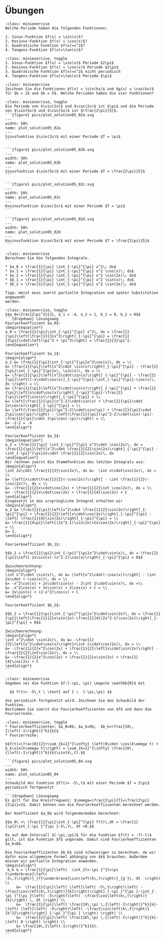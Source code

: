 # Übungen

```{admonition} Übung 6.1
:class: miniexercise
Welche Periode haben die folgenden Funktionen:

1. Sinus-Funktion $f(x) = \sin(x)$?
2. Kosinus-Funktion $f(x) = \cos(x)$? 
3. Quadratische Funktion $f(x)=x^2$? 
4. Tangens-Funktion $f(x)=\tan(x)$? 
```
````{admonition} Lösung
:class: miniexercise, toggle
1. Sinus-Funktion $f(x) = \sin(x)$ Periode $2\pi$ 
2. Kosinus-Funktion $f(x) = \cos(x)$ Periode $2\pi$
3. Quadratische Funktion $f(x)=x^2$ nicht periodisch
4. Tangens-Funktion $f(x)=\tan(x)$ Periode $\pi$
````

```{admonition} Übung 6.2
:class: miniexercise
Zeichnen Sie die Funktionen $f(x) = \sin(kx)$ und $g(x) = \cos(kx)$ für $k = 2$ und $k = 5$. Welche Perioden haben die vier Funktionen?
```
````{admonition} Lösung
:class: miniexercise, toggle
Die Periode von $\sin(2x)$ und $\cos(2x)$ ist $\pi$ und die Periode von $\sin(5x)$ und $\cos(5x)$ ist $\frac{2\pi}{5}$.
```{figure} pics/plot_solution05_02a.svg
---
width: 50%
name: plot_solution05_02a
---
Sinusfunktion $\sin(2x)$ mit einer Periode $T = \pi$
```

```{figure} pics/plot_solution05_02b.svg
---
width: 50%
name: plot_solution05_02b
---
Sinusfunktion $\sin(5x)$ mit einer Periode $T = \frac{2\pi}{5}$
```

```{figure} pics/plot_solution05_02c.svg
---
width: 50%
name: plot_solution05_02c
---
Kosinusfunktion $\cos(2x)$ mit einer Periode $T = \pi$
```

```{figure} pics/plot_solution05_02d.svg
---
width: 50%
name: plot_solution05_02d
---
Kosinusfunktion $\cos(5x)$ mit einer Periode $T = \frac{2\pi}{5}$
```
````

```{admonition} Übung 6.3
:class: miniexercise
Berechnen Sie die folgenden Integrale. 

* $a_0 = \frac{1}{\pi} \int_{-\pi}^{\pi} x^2\; dx$
* $a_1 = \frac{1}{\pi} \int_{-\pi}^{\pi} x^2 \cos(x)\; dx$
* $a_2 = \frac{1}{\pi} \int_{-\pi}^{\pi} x^2 \cos(2x)\; dx$
* $b_1 = \frac{1}{\pi} \int_{-\pi}^{\pi} x^2 \sin(x)\; dx$
* $b_2 = \frac{1}{\pi} \int_{-\pi}^{\pi} x^2 \sin(2x)\; dx$

Tipp: meist muss zuerst partielle Integration und später Substitution angewandt
werden.
```
````{admonition} Lösung
:class: miniexercise, toggle
$$a_0=\frac{2\pi^2}{3}, a_1 = -4, a_2 = 1, b_1 = 0, b_2 = 0$$
```{dropdown} Lösungsweg
Fourierkoeffizient $a_0$:
\begin{equation*}
a_0 = \frac{1}{\pi}\int_{-\pi}^{\pi} x^2\, dx = \frac{1}{\pi}\left[\frac{1}{3}x^3\right]_{-\pi}^{\pi} = \frac{1}{3\pi}\cdot\left(\pi^3 + \pi^3\right) = \frac{2}{3}\pi^2.
\end{equation*}

Fourierkoeffizient $a_1$:
\begin{align*}
a_1 &= \frac{1}{\pi}\int_{-\pi}^{\pi}x^2\cos(x)\, dx = \\
&= \frac{1}{\pi}\left[x^2\cdot \sin(x)\right]_{-\pi}^{\pi} - \frac{2}{\pi}\int_{-\pi}^{\pi}x\, \sin(x)\, dx = \\
&= \frac{1}{\pi}\left[x^2\cdot\sin(x)\right]_{-\pi}^{\pi} - \frac{2}{\pi}\left([-x\cdot\cos(x)]_{-\pi}^{\pi}-\int_{-\pi}^{\pi}-\cos(x)\, dx \right) = \\
&= \frac{1}{\pi}\left[x^2\cdot\sin(x)\right]_{-\pi}^{\pi} + \frac{2}{\pi}\left[x\cdot\cos(x)\right]_{-\pi}^{\pi}-\frac{2}{\pi}\left[\sin(x)\right]_{-\pi}^{\pi} = \\
&= \left[\frac{1}{\pi}(x^2-2)\cdot\sin(x) + \frac{1}{\pi}\cdot 2x\cos(x)\right]_{-\pi}^{\pi} = \\
&= \left(\frac{1}{\pi}(\pi^2-2)\cdot\sin(\pi) + \frac{1}{\pi}\cdot 2\pi\cos(\pi)\right) - \left(\frac{1}{\pi}(\pi^2-2)\cdot\sin(-\pi)-\frac{1}{\pi}\cdot 2\pi\cos(-\pi)\right) = \\
&= -2-2 = -4
\end{align*}

Fourierkoeffizient $a_2$:
\begin{equation*}
a_2 = \frac{1}{\pi} \int_{-\pi}^{\pi} x^2\cdot \cos(2x)\, dx = \frac{1}{\pi}\left[x^2\cdot \frac{1}{2}\sin(2x)\right]_{-\pi}^{\pi} - \int_{-\pi}^{\pi}2x\cdot \frac{1}{2}\sin(2x)\, dx 
\end{equation*}
Wir rechnen zuerst die Stammfunktion des letzten Integrals aus:
\begin{align*}
\int 2x\cdot \frac{1}{2}\sin(2x)\, dx &=  \int x\cdot\sin(2x)\, dx = \\
&= \left[x\cdot\frac{1}{2}(-\cos(2x))\right] - \int \frac{1}{2}(-\cos(2x))\, dx = \\
&= -\frac{1}{2}x\cdot\cos(2x) + \frac{1}{2}\int \cos(2x)\, dx = \\
&= -\frac{1}{2}x\cdot\cos(2x) + \frac{1}{4}\sin(2x) + C 
\end{align*}
Eingesetzt in das ursprüngliche Integral erhalten wir
\begin{align*}
a_2 &= \frac{1}{\pi}\left[x^2\cdot \frac{1}{2}\sin(2x)\right]_{-\pi}^{\pi} + \frac{1}{2}\left[x\cdot\cos(2x)\right]_{-\pi}^{\pi} - \left[ \frac{1}{4}\sin(2x)\right]_{-\pi}^{\pi} = \\
&= \frac{1}{4\pi}\left[(2x^2-1)\sin(2x)+2x\cos(2x)\right]_{-\pi}^{\pi} = \\
&= 1.
\end{align*}

Fourierkoeffizient $b_1$:

$$b_1 = \frac{1}{\pi}\int_{-\pi}^{\pi}x^2\cdot\sin(x)\, dx = \frac{1}{\pi}\left[ 2x\sin(x)-(x^2-2)\cos(x)\right]_{-\pi}^{\pi} = 0$$

Zwischenrechnung:
\begin{align*}
\int x^2\cdot \sin(x)\, dx &= \left[x^2\cdot(-\cos(x))\right] - \int 2x\cdot (-\cos(x))\, dx = \\
&= -x^2\cos(x) + 2x\cdot\sin(x) - 2\int 1\cdot\sin(x)\, dx =\\
&= -x^2\cos(x) + 2x\sin(x) + 2\cos(x) + C = \\
&= 2x\sin(x) + (2-x^2)\cos(x) + C
\end{align*}

Fourierkoeffizient $b_2$:

$$b_2 = \frac{1}{\pi}\int_{-\pi}^{\pi}x^2\cdot\sin(2x)\, dx = \frac{1}{\pi}\left[\frac{1}{2}x\sin(2x)-\frac{1}{4}(2x^2-1)\cos(2x)\right]_{-\pi}^{\pi} = 0$$

Zwischenrechnung:
\begin{align*}
\int x^2\cdot \sin(2x)\, dx &= -\frac{1}{2}\left[x^2\cdot\cos(x)\right]+\int x\cdot\cos(2x)\, dx = \\
&= -\frac{1}{2}x^2\cos(2x) + \frac{1}{2}\left[x\cdot\sin(2x)\right] - \frac{1}{2}\int\sin(2x)\, dx = \\
&= -\frac{1}{2}x^2\cos(2x) + \frac{1}{2}x\sin(2x) + \frac{1}{4}\cos(2x) + C
\end{align*}
```
````

```{admonition} Übung 6.4
:class: miniexercise
Gegeben sei die Funktion $f:[-\pi, \pi) \mapsto \mathbb{R}$ mit 

  $$ f(t)= -5\,t \ \text{ auf } \  [-\pi,\pi) $$

die periodisch fortgesetzt wird. Zeichnen Sie das Schaubild der Funktion.
Bestimmen Sie zuerst die Fourierkoeffizienten von $f$ und dann die Fourierreihe. 
```
````{admonition} Lösung
:class: miniexercise, toggle
* Fourierkoeffizienten: $a_0=0$; $a_k=0$;  $b_k=\frac{10\,{\left(-1\right)}^k}{k}$ 
* Fourierreihe:

$$f(t)=\frac{0}{2}+\sum_{k=1}^{\infty} \left(0\cdot \cos(k\omega t) + b_k\sin(k\omega t)\right) = \sum_{k=1}^{\infty} \frac{10\,{\left(-1\right)}^k}{k}\sin(k\,t).$$

```{figure} pics/plot_solution05_04.svg
---
width: 50%
name: plot_solution05_04
---
Schaubild der Funktion $f(t)= -5\,t$ mit einer Periode $T = 2\pi$ periodisch fortgesetzt
```
```{dropdown} Lösungsweg
Es gilt für die Kreisfrequenz: $\omega=\frac{2\pi}{T}=\frac{2\pi}{2\pi}=1$. Damit können nun die Fourierkoeffizienten berechnet werden.

Der Koeffizient $a_0$ wird folgendermaßen berechnet:

$$a_0\ =\ \frac{1}{\pi}\int_{-\pi}^{\pi} f(t)\,dt = \frac{1}{\pi}\int_{-\pi }^{\pi }-5\,t\, dt =0.$$

Da auf dem Intervall $[-\pi,\pi)$ für die Funktion $f(t) = -f(-t)$ gilt, ist die Funktion $f$ ungerade. Damit sind Fourierkoeffizienten $a_k=0$. 

Die Fourierkoeffizienten $b_k$ sind schwieriger zu berechnen, da wir dafür eine allgemeine Formel abhängig von $k$ brauchen. Außerdem müssen wir partielle Integration anwenden.
\begin{align*}  
 b_k & = \frac{1}{\pi}\left(  \int_{t=-\pi }^{t=\pi }\underbrace{\left( -5\,t\right)}_{f}\underbrace{\sin\left(k\,t\right)}_{g'}\, dt  \right) \\ 
     &=  \frac{1}{\pi}\left( \left[\left( -5\,t\right)\left( -\frac{\cos\left(k\,t\right)}{k}\right)\right]_{-\pi }^{\pi }-\int_{-\pi }^{\pi }\left( -5\right)\left( -\frac{\cos\left(k\,t\right)}{k}\right) \, dt \right) \\ 
     &=  \frac{1}{\pi}\left( \frac{10\,\pi \,{\left(-1\right)}^k}{k}-\left( \left[\left( -5\right)\left( -\frac{\sin\left(k\,t\right)}{k^2}\right)\right]_{-\pi }^{\pi } \right) \right) \\ 
     &=  \frac{1}{\pi}\left( \frac{10\,\pi \,{\left(-1\right)}^k}{k}-\left( 0 \right) \right) \\ 
     &= \frac{10\,{\left(-1\right)}^k}{k}. 
\end{align*} 
```
````



